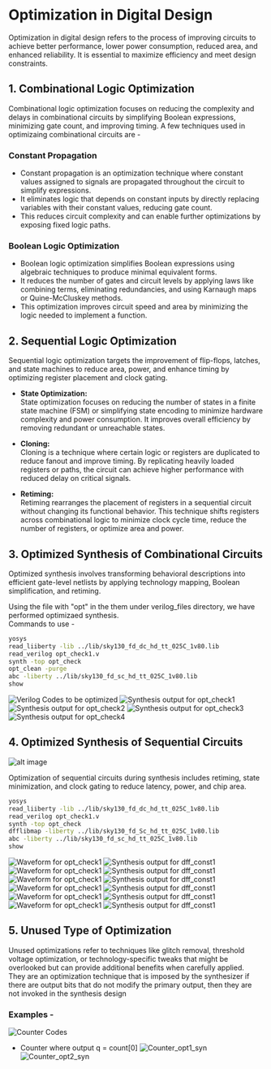 # Optimization in Digital Design
Optimization in digital design refers to the process of improving circuits to achieve better performance, lower power consumption, reduced area, and enhanced reliability. It is essential to maximize efficiency and meet design constraints.


## 1. Combinational Logic Optimization

Combinational logic optimization focuses on reducing the complexity and delays in combinational circuits by simplifying Boolean expressions, minimizing gate count, and improving timing. A few techniques used in optimizaing combinational circuits are - 

### Constant Propagation

- Constant propagation is an optimization technique where constant values assigned to signals are propagated throughout the circuit to simplify expressions.
- It eliminates logic that depends on constant inputs by directly replacing variables with their constant values, reducing gate count.
- This reduces circuit complexity and can enable further optimizations by exposing fixed logic paths.


### Boolean Logic Optimization

- Boolean logic optimization simplifies Boolean expressions using algebraic techniques to produce minimal equivalent forms.
- It reduces the number of gates and circuit levels by applying laws like combining terms, eliminating redundancies, and using Karnaugh maps or Quine-McCluskey methods.
- This optimization improves circuit speed and area by minimizing the logic needed to implement a function.

## 2. Sequential Logic Optimization

Sequential logic optimization targets the improvement of flip-flops, latches, and state machines to reduce area, power, and enhance timing by optimizing register placement and clock gating.

- **State Optimization:**  
  State optimization focuses on reducing the number of states in a finite state machine (FSM) or simplifying state encoding to minimize hardware complexity and power consumption. It improves overall efficiency by removing redundant or unreachable states.

- **Cloning:**  
  Cloning is a technique where certain logic or registers are duplicated to reduce fanout and improve timing. By replicating heavily loaded registers or paths, the circuit can achieve higher performance with reduced delay on critical signals.

- **Retiming:**  
  Retiming rearranges the placement of registers in a sequential circuit without changing its functional behavior. This technique shifts registers across combinational logic to minimize clock cycle time, reduce the number of registers, or optimize area and power.

## 3. Optimized Synthesis of Combinational Circuits

Optimized synthesis involves transforming behavioral descriptions into efficient gate-level netlists by applying technology mapping, Boolean simplification, and retiming.

Using the file with "opt" in the them under verilog_files directory, we have performed optimizaed synthesis. \
Commands to use - 

```bash
yosys
read_liiberty -lib ../lib/sky130_fd_dc_hd_tt_025C_1v80.lib
read_verilog opt_check1.v
synth -top opt_check
opt_clean -purge
abc -liberty ../lib/sky130_fd_sc_hd_tt_025C_1v80.lib
show 
```

![Verilog Codes to be optimized](images/combinational%20optimization%20codes.png)
![Synthesis output for opt_check1](images/opt_check_syn.png)
![Synthesis output for opt_check2](images/opt_check2_syn.png)
![Synthesis output for opt_check3](images/opt_check3_syn.png)
![Synthesis output for opt_check4](images/opt_check4_syn.png)

## 4. Optimized Synthesis of Sequential Circuits

![alt image](images/opt-synth-sequential.jpg)

Optimization of sequential circuits during synthesis includes retiming, state minimization, and clock gating to reduce latency, power, and chip area.

```bash
yosys
read_liiberty -lib ../lib/sky130_fd_dc_hd_tt_025C_1v80.lib
read_verilog opt_check1.v
synth -top opt_check
dfflibmap -liberty ../lib/sky130_fd_Sc_hd_tt_025C_1v80.lib
abc -liberty ../lib/sky130_fd_sc_hd_tt_025C_1v80.lib
show 
```


![Waveform for opt_check1](images/dff_const1_waveform.png)
![Synthesis output for dff_const1](images/dff_const1_syn.png)
![Waveform for opt_check1](images/dff_const1_waveform.png)
![Synthesis output for dff_const1](images/dff_const1_syn.png)
![Waveform for opt_check1](images/dff_const2_waveform.png)
![Synthesis output for dff_const1](images/dff_const2_syn.png)
![Waveform for opt_check1](images/dff_const3_waveform.png)
![Synthesis output for dff_const1](images/dff_const3_syn.png)
![Waveform for opt_check1](images/dff_const4_waveform.png)
![Synthesis output for dff_const1](images/dff_const4_syn.png)
![Waveform for opt_check1](images/dff_const5_waveform.png)
![Synthesis output for dff_const1](images/dff_const5_syn.png)


## 5. Unused Type of Optimization
Unused optimizations refer to techniques like glitch removal, threshold voltage optimization, or technology-specific tweaks that might be overlooked but can provide additional benefits when carefully applied.\
They are an optimization technique that is imposed by the synthesizer if there are output bits that do not modify the primary output, then they are not invoked in the synthesis design 

### Examples - 
![Counter Codes](images/Counter_codes.png)
- Counter where output q = count[0]
![Counter_opt1_syn](images/counter_opt1_syn.png)
![Counter_opt2_syn](images/counter_opt2_syn.png)


